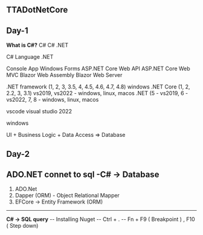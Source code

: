 ## TTADotNetCore

## Day-1
**What is C#?**
C#
C# .NET

C# Language
.NET 

Console App
Windows Forms
ASP.NET Core Web API
ASP.NET Core Web MVC
Blazor Web Assembly
Blazor Web Server

.NET framework (1, 2, 3, 3.5, 4, 4.5, 4.6, 4.7, 4.8) windows
.NET Core (1, 2, 2.2, 3, 3.1) vs2019, vs2022 - windows, linux, macos
.NET (5 - vs2019, 6 - vs2022, 7, 8 - windows, linux, macos

vscode
visual studio 2022 

windows

UI + Business Logic + Data Access => Database

## Day-2
**ADO.NET connet to sql**
-C# -> Database
---
1. ADO.Net
1. Dapper (ORM) - Object Relational Mapper
1. EFCore -> Entity Framework (ORM)

 ---
**C# -> SQL query**
-- Installing Nuget
-- Ctrl + .
-- Fn + F9 ( Breakpoint ) , F10 ( Step down)


